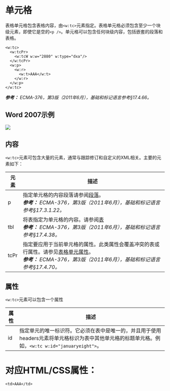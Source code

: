 # 单元格
表格单元格包含表格内容，由`<w:tc>`元素指定。表格单元格必须包含至少一个块级元素，即使它是空的`<p />`。单元格可以包含任何块级内容，包括嵌套的段落和表格。
```
<w:tc>
  <w:tcPr>
    <w:tcW w:w="2880" w:type="dxa"/>
  </w:tcPr>
  <w:p>
    <w:r>
      <w:t>AAA</w:t>
    </w:r>
  </w:p>
</w:tc>
```
_**参考：** ECMA-376，第3版（2011年6月），基础和标记语言参考§17.4.66。_

## Word 2007示例
![](http://officeopenxml.com/images/wp-tableCell-1.gif)

## 内容
`<w:tc>`元素可包含大量的元素，通常与跟踪修订和自定义的XML相关。主要的元素如下：

|元素|描述|
|---|---|
|p|指定单元格的内容段落请参阅[段落](http://officeopenxml.com/WPparagraph.php)。<br>_**参考：** ECMA-376，第3版（2011年6月），基础和标记语言参考§17.3.1.22。_|
|tbl|将表指定为单元格的内容。请参阅[表](http://officeopenxml.com/WPtable.php)<br>_**参考：** ECMA-376，第3版（2011年6月），基础和标记语言参考§17.4.38。_|
|tcPr|指定要应用于当前单元格的属性。此类属性会覆盖冲突的表或行属性。请参见[表格单元属性](http://officeopenxml.com/WPtableCellProperties.php)。<br>_**参考：** ECMA-376，第3版（2011年6月），基础和标记语言参考§17.4.70。_|

## 属性
`<w:tc>`元素可以包含一个属性

|属性|描述|
|---|---|
|id|指定单元的唯一标识符。它必须在表中是唯一的，并且用于使用headers元素将单元格标识为表中其他单元格的标题单元格。例如，`<w:tc w:id="januaryeight">`。|


# 对应HTML/CSS属性：
`<td>AAA</td>`